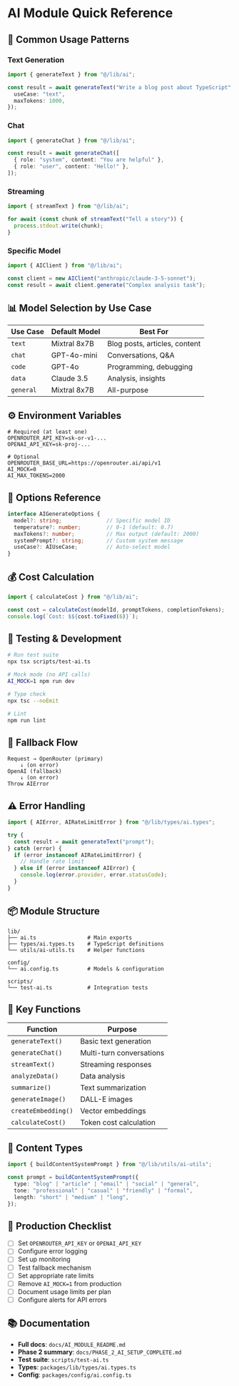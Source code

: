 # AI Module Quick Reference

## 🚀 Common Usage Patterns

### Text Generation
```typescript
import { generateText } from "@/lib/ai";

const result = await generateText("Write a blog post about TypeScript", {
  useCase: "text",
  maxTokens: 1000,
});
```

### Chat
```typescript
import { generateChat } from "@/lib/ai";

const result = await generateChat([
  { role: "system", content: "You are helpful" },
  { role: "user", content: "Hello!" },
]);
```

### Streaming
```typescript
import { streamText } from "@/lib/ai";

for await (const chunk of streamText("Tell a story")) {
  process.stdout.write(chunk);
}
```

### Specific Model
```typescript
import { AIClient } from "@/lib/ai";

const client = new AIClient("anthropic/claude-3-5-sonnet");
const result = await client.generate("Complex analysis task");
```

## 📊 Model Selection by Use Case

| Use Case | Default Model | Best For |
|----------|---------------|----------|
| `text` | Mixtral 8x7B | Blog posts, articles, content |
| `chat` | GPT-4o-mini | Conversations, Q&A |
| `code` | GPT-4o | Programming, debugging |
| `data` | Claude 3.5 | Analysis, insights |
| `general` | Mixtral 8x7B | All-purpose |

## ⚙️ Environment Variables

```env
# Required (at least one)
OPENROUTER_API_KEY=sk-or-v1-...
OPENAI_API_KEY=sk-proj-...

# Optional
OPENROUTER_BASE_URL=https://openrouter.ai/api/v1
AI_MOCK=0
AI_MAX_TOKENS=2000
```

## 🎯 Options Reference

```typescript
interface AIGenerateOptions {
  model?: string;              // Specific model ID
  temperature?: number;        // 0-1 (default: 0.7)
  maxTokens?: number;          // Max output (default: 2000)
  systemPrompt?: string;       // Custom system message
  useCase?: AIUseCase;         // Auto-select model
}
```

## 💰 Cost Calculation

```typescript
import { calculateCost } from "@/lib/ai";

const cost = calculateCost(modelId, promptTokens, completionTokens);
console.log(`Cost: $${cost.toFixed(6)}`);
```

## 🧪 Testing & Development

```bash
# Run test suite
npx tsx scripts/test-ai.ts

# Mock mode (no API calls)
AI_MOCK=1 npm run dev

# Type check
npx tsc --noEmit

# Lint
npm run lint
```

## 🔄 Fallback Flow

```
Request → OpenRouter (primary)
    ↓ (on error)
OpenAI (fallback)
    ↓ (on error)
Throw AIError
```

## ⚠️ Error Handling

```typescript
import { AIError, AIRateLimitError } from "@/lib/types/ai.types";

try {
  const result = await generateText("prompt");
} catch (error) {
  if (error instanceof AIRateLimitError) {
    // Handle rate limit
  } else if (error instanceof AIError) {
    console.log(error.provider, error.statusCode);
  }
}
```

## 📦 Module Structure

```
lib/
├── ai.ts                # Main exports
├── types/ai.types.ts    # TypeScript definitions
└── utils/ai-utils.ts    # Helper functions

config/
└── ai.config.ts         # Models & configuration

scripts/
└── test-ai.ts           # Integration tests
```

## 🔑 Key Functions

| Function | Purpose |
|----------|---------|
| `generateText()` | Basic text generation |
| `generateChat()` | Multi-turn conversations |
| `streamText()` | Streaming responses |
| `analyzeData()` | Data analysis |
| `summarize()` | Text summarization |
| `generateImage()` | DALL-E images |
| `createEmbedding()` | Vector embeddings |
| `calculateCost()` | Token cost calculation |

## 🎨 Content Types

```typescript
import { buildContentSystemPrompt } from "@/lib/utils/ai-utils";

const prompt = buildContentSystemPrompt({
  type: "blog" | "article" | "email" | "social" | "general",
  tone: "professional" | "casual" | "friendly" | "formal",
  length: "short" | "medium" | "long",
});
```

## 🔐 Production Checklist

- [ ] Set `OPENROUTER_API_KEY` or `OPENAI_API_KEY`
- [ ] Configure error logging
- [ ] Set up monitoring
- [ ] Test fallback mechanism
- [ ] Set appropriate rate limits
- [ ] Remove `AI_MOCK=1` from production
- [ ] Document usage limits per plan
- [ ] Configure alerts for API errors

## 📚 Documentation

- **Full docs**: `docs/AI_MODULE_README.md`
- **Phase 2 summary**: `docs/PHASE_2_AI_SETUP_COMPLETE.md`
- **Test suite**: `scripts/test-ai.ts`
- **Types**: `packages/lib/types/ai.types.ts`
- **Config**: `packages/config/ai.config.ts`
